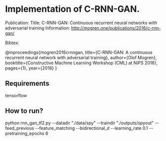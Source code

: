 # Implementation of C-RNN-GAN.

Publication:
Title: C-RNN-GAN: Continuous recurrent neural networks with adversarial training
Information: http://mogren.one/publications/2016/c-rnn-gan/

Bibtex:

@inproceedings{mogren2016crnngan, 
  title={C-RNN-GAN: A continuous recurrent neural network with adversarial training}, 
  author={Olof Mogren}, 
  booktitle={Constructive Machine Learning Workshop (CML) at NIPS 2016}, 
  pages={1}, 
  year={2016}
}

## Requirements

tensorflow

## How to run?

python rnn_gan_tf2.py --datadir "./data/spy" --traindir "./outputs/spyout" --feed_previous --feature_matching --bidirectional_d --learning_rate 0.1 --pretraining_epochs 6
